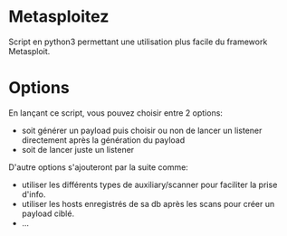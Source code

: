 # Metasploitez

Script en python3 permettant une utilisation plus facile du framework Metasploit.

# Options

En lançant ce script, vous pouvez choisir entre 2 options: 
  - soit générer un payload puis choisir ou non de lancer un listener directement après la génération du payload
  - soit de lancer juste un listener

D'autre options s'ajouteront par la suite comme:
  - utiliser les différents types de auxiliary/scanner pour faciliter la prise d'info.
  - utiliser les hosts enregistrés de sa db après les scans pour créer un payload ciblé.
  - ...


